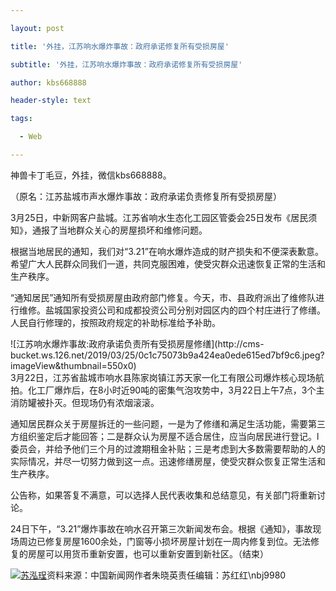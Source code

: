 ---
layout: post
title: '外挂，江苏响水爆炸事故：政府承诺修复所有受损房屋'
subtitle: '外挂，江苏响水爆炸事故：政府承诺修复所有受损房屋'
author: kbs668888
header-style: text
tags:
  - Web
---
神兽卡丁毛豆，外挂，微信kbs668888。

（原名：江苏盐城市声水爆炸事故：政府承诺负责修复所有受损房屋）

3月25日，中新网客户盐城。江苏省响水生态化工园区管委会25日发布《居民须知》，通报了当地群众关心的房屋损坏和维修问题。

根据当地居民的通知，我们对“3.21”在响水爆炸造成的财产损失和不便深表歉意。希望广大人民群众同我们一道，共同克服困难，使受灾群众迅速恢复正常的生活和生产秩序。

“通知居民”通知所有受损房屋由政府部门修复。今天，市、县政府派出了维修队进行维修。盐城国家投资公司和成都投资公司分别对园区内的四个村庄进行了修缮。人民自行修理的，按照政府规定的补助标准给予补助。

![江苏响水爆炸事故:政府承诺负责所有受损房屋修缮](http://cms-
bucket.ws.126.net/2019/03/25/0c1c75073b9a424ea0ede615ed7bf9c6.jpeg?imageView&thumbnail=550x0)  
3月22日，江苏省盐城市响水县陈家岗镇江苏天家一化工有限公司爆炸核心现场航拍。化工厂爆炸后，在8小时近90吨的密集气泡攻势中，3月22日上午7点，3个主消防罐被扑灭。但现场仍有浓烟滚滚。

通知居民群众关于房屋拆迁的一些问题，一是为了修缮和满足生活功能，需要第三方组织鉴定后才能回答；二是群众认为房屋不适合居住，应当向居民进行登记。l委员会，并给予他们三个月的过渡期租金补贴；三是考虑到大多数需要帮助的人的实际情况，并尽一切努力做到这一点。迅速修缮房屋，使受灾群众恢复正常生活和生产秩序。

公告称，如果答复不满意，可以选择人民代表收集和总结意见，有关部门将重新讨论。

24日下午，“3.21”爆炸事故在响水召开第三次新闻发布会。根据《通知》，事故现场周边已修复房屋1600余处，门窗等小损坏房屋计划在一周内修复到位。无法修复的房屋可以用货币重新安置，也可以重新安置到新社区。（结束）

[![苏泓珵](http://static.ws.126.net/cnews/css13/img/end_news.png)](https://news.163.com/)资料来源：中国新闻网作者朱晓英责任编辑：苏红红\nbj9980

